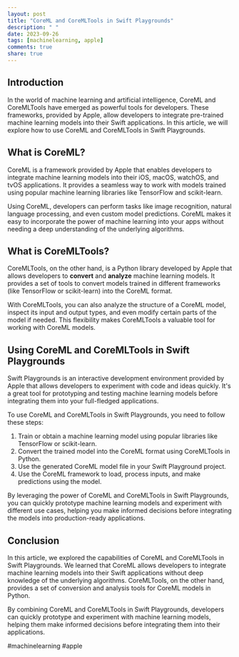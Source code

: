 ```yaml
---
layout: post
title: "CoreML and CoreMLTools in Swift Playgrounds"
description: " "
date: 2023-09-26
tags: [machinelearning, apple]
comments: true
share: true
---
```


## Introduction

In the world of machine learning and artificial intelligence, CoreML and CoreMLTools have emerged as powerful tools for developers. These frameworks, provided by Apple, allow developers to integrate pre-trained machine learning models into their Swift applications. In this article, we will explore how to use CoreML and CoreMLTools in Swift Playgrounds.

## What is CoreML?

CoreML is a framework provided by Apple that enables developers to integrate machine learning models into their iOS, macOS, watchOS, and tvOS applications. It provides a seamless way to work with models trained using popular machine learning libraries like TensorFlow and scikit-learn.

Using CoreML, developers can perform tasks like image recognition, natural language processing, and even custom model predictions. CoreML makes it easy to incorporate the power of machine learning into your apps without needing a deep understanding of the underlying algorithms.

## What is CoreMLTools?

CoreMLTools, on the other hand, is a Python library developed by Apple that allows developers to **convert** and **analyze** machine learning models. It provides a set of tools to convert models trained in different frameworks (like TensorFlow or scikit-learn) into the CoreML format.

With CoreMLTools, you can also analyze the structure of a CoreML model, inspect its input and output types, and even modify certain parts of the model if needed. This flexibility makes CoreMLTools a valuable tool for working with CoreML models.

## Using CoreML and CoreMLTools in Swift Playgrounds

Swift Playgrounds is an interactive development environment provided by Apple that allows developers to experiment with code and ideas quickly. It's a great tool for prototyping and testing machine learning models before integrating them into your full-fledged applications.

To use CoreML and CoreMLTools in Swift Playgrounds, you need to follow these steps:

1. Train or obtain a machine learning model using popular libraries like TensorFlow or scikit-learn.
2. Convert the trained model into the CoreML format using CoreMLTools in Python.
3. Use the generated CoreML model file in your Swift Playground project.
4. Use the CoreML framework to load, process inputs, and make predictions using the model.

By leveraging the power of CoreML and CoreMLTools in Swift Playgrounds, you can quickly prototype machine learning models and experiment with different use cases, helping you make informed decisions before integrating the models into production-ready applications.

## Conclusion

In this article, we explored the capabilities of CoreML and CoreMLTools in Swift Playgrounds. We learned that CoreML allows developers to integrate machine learning models into their Swift applications without deep knowledge of the underlying algorithms. CoreMLTools, on the other hand, provides a set of conversion and analysis tools for CoreML models in Python.

By combining CoreML and CoreMLTools in Swift Playgrounds, developers can quickly prototype and experiment with machine learning models, helping them make informed decisions before integrating them into their applications.

#machinelearning #apple